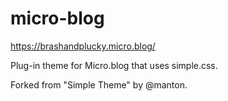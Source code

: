 # micro-blog

https://brashandplucky.micro.blog/

Plug-in theme for Micro.blog that uses simple.css.

Forked from "Simple Theme" by @manton.
